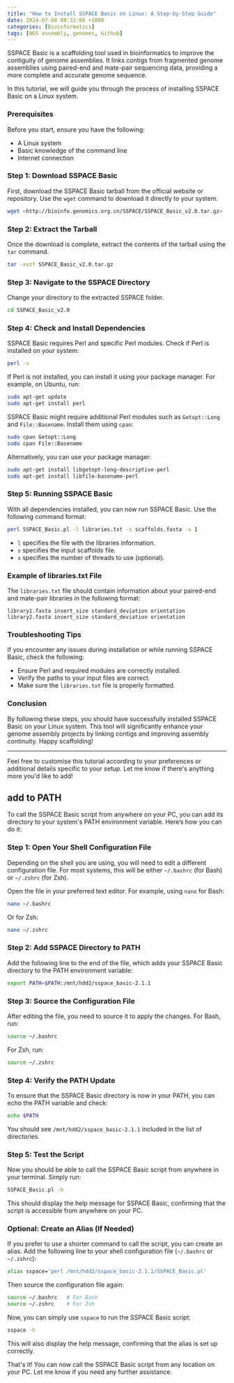 ```yaml
---
title: "How to Install SSPACE Basic on Linux: A Step-by-Step Guide"
date: 2024-07-08 08:32:08 +1000
categories: [Bioinformatics]
tags: [NGS assembly, genomes, Github]
---
```

SSPACE Basic is a scaffolding tool used in bioinformatics to improve the contiguity of genome assemblies. It links contigs from fragmented genome assemblies using paired-end and mate-pair sequencing data, providing a more complete and accurate genome sequence.

In this tutorial, we will guide you through the process of installing SSPACE Basic on a Linux system.

### Prerequisites

Before you start, ensure you have the following:

- A Linux system
- Basic knowledge of the command line
- Internet connection

### Step 1: Download SSPACE Basic

First, download the SSPACE Basic tarball from the official website or repository. Use the `wget` command to download it directly to your system.

```bash
wget <http://bioinfo.genomics.org.cn/SSPACE/SSPACE_Basic_v2.0.tar.gz>

```

### Step 2: Extract the Tarball

Once the download is complete, extract the contents of the tarball using the `tar` command.

```bash
tar -xvzf SSPACE_Basic_v2.0.tar.gz

```

### Step 3: Navigate to the SSPACE Directory

Change your directory to the extracted SSPACE folder.

```bash
cd SSPACE_Basic_v2.0

```

### Step 4: Check and Install Dependencies

SSPACE Basic requires Perl and specific Perl modules. Check if Perl is installed on your system:

```bash
perl -v

```

If Perl is not installed, you can install it using your package manager. For example, on Ubuntu, run:

```bash
sudo apt-get update
sudo apt-get install perl

```

SSPACE Basic might require additional Perl modules such as `Getopt::Long` and `File::Basename`. Install them using `cpan`:

```bash
sudo cpan Getopt::Long
sudo cpan File::Basename

```

Alternatively, you can use your package manager:

```bash
sudo apt-get install libgetopt-long-descriptive-perl
sudo apt-get install libfile-basename-perl

```

### Step 5: Running SSPACE Basic

With all dependencies installed, you can now run SSPACE Basic. Use the following command format:

```bash
perl SSPACE_Basic.pl -l libraries.txt -s scaffolds.fasta -x 1

```

- `l` specifies the file with the libraries information.
- `s` specifies the input scaffolds file.
- `x` specifies the number of threads to use (optional).

### Example of libraries.txt File

The `libraries.txt` file should contain information about your paired-end and mate-pair libraries in the following format:

```
library1.fasta insert_size standard_deviation orientation
library2.fasta insert_size standard_deviation orientation

```

### Troubleshooting Tips

If you encounter any issues during installation or while running SSPACE Basic, check the following:

- Ensure Perl and required modules are correctly installed.
- Verify the paths to your input files are correct.
- Make sure the `libraries.txt` file is properly formatted.

### Conclusion

By following these steps, you should have successfully installed SSPACE Basic on your Linux system. This tool will significantly enhance your genome assembly projects by linking contigs and improving assembly continuity. Happy scaffolding!

---

Feel free to customise this tutorial according to your preferences or additional details specific to your setup. Let me know if there's anything more you'd like to add!

## add to PATH

To call the SSPACE Basic script from anywhere on your PC, you can add its directory to your system's PATH environment variable. Here’s how you can do it:

### Step 1: Open Your Shell Configuration File

Depending on the shell you are using, you will need to edit a different configuration file. For most systems, this will be either `~/.bashrc` (for Bash) or `~/.zshrc` (for Zsh).

Open the file in your preferred text editor. For example, using `nano` for Bash:

```bash
nano ~/.bashrc

```

Or for Zsh:

```bash
nano ~/.zshrc

```

### Step 2: Add SSPACE Directory to PATH

Add the following line to the end of the file, which adds your SSPACE Basic directory to the PATH environment variable:

```bash
export PATH=$PATH:/mnt/hdd2/sspace_basic-2.1.1

```

### Step 3: Source the Configuration File

After editing the file, you need to source it to apply the changes. For Bash, run:

```bash
source ~/.bashrc

```

For Zsh, run:

```bash
source ~/.zshrc

```

### Step 4: Verify the PATH Update

To ensure that the SSPACE Basic directory is now in your PATH, you can echo the PATH variable and check:

```bash
echo $PATH

```

You should see `/mnt/hdd2/sspace_basic-2.1.1` included in the list of directories.

### Step 5: Test the Script

Now you should be able to call the SSPACE Basic script from anywhere in your terminal. Simply run:

```bash
SSPACE_Basic.pl -h

```

This should display the help message for SSPACE Basic, confirming that the script is accessible from anywhere on your PC.

### Optional: Create an Alias (If Needed)

If you prefer to use a shorter command to call the script, you can create an alias. Add the following line to your shell configuration file (`~/.bashrc` or `~/.zshrc`):

```bash
alias sspace='perl /mnt/hdd2/sspace_basic-2.1.1/SSPACE_Basic.pl'

```

Then source the configuration file again:

```bash
source ~/.bashrc   # For Bash
source ~/.zshrc    # For Zsh

```

Now, you can simply use `sspace` to run the SSPACE Basic script:

```bash
sspace -h

```

This will also display the help message, confirming that the alias is set up correctly.

That's it! You can now call the SSPACE Basic script from any location on your PC. Let me know if you need any further assistance.